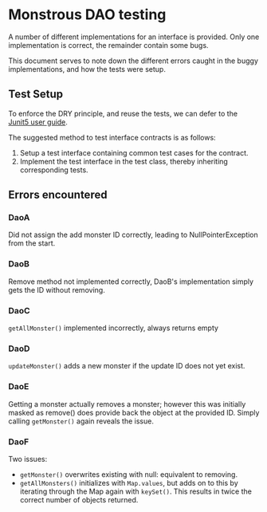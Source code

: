 # Monstrous DAO testing

A number of different implementations for an interface is provided. Only one implementation is correct, the remainder contain some bugs.

This document serves to note down the different errors caught in the buggy implementations, and how the tests were setup.

## Test Setup

To enforce the DRY principle, and reuse the tests, we can defer to the [Junit5 user guide](https://junit.org/junit5/docs/current/user-guide/#writing-tests-test-interfaces-and-default-methods).

The suggested method to test interface contracts is as follows:
1. Setup a test interface containing common test cases for the contract.
2. Implement the test interface in the test class, thereby inheriting corresponding tests.

## Errors encountered

### DaoA
Did not assign the add monster ID correctly, leading to NullPointerException from the start.

### DaoB
Remove method not implemented correctly, DaoB's implementation simply gets the ID without removing.

### DaoC
`getAllMonster()` implemented incorrectly, always returns empty

### DaoD
`updateMonster()` adds a new monster if the update ID does not yet exist.

### DaoE
Getting a monster actually removes a monster; however this was initially masked as remove() does provide back the object at the provided ID. Simply calling `getMonster()` again reveals the issue.

### DaoF
Two issues:
- `getMonster()` overwrites existing with null: equivalent to removing.
- `getAllMonsters()` initializes with `Map.values`, but adds on to this by iterating through the Map again with `keySet()`. This results in twice the correct number of objects returned.